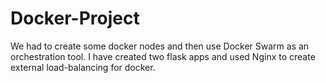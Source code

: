 # Docker-Project

We had to create some docker nodes and then use Docker Swarm as an orchestration tool.
I have created two flask apps and used Nginx to create external load-balancing for docker.
